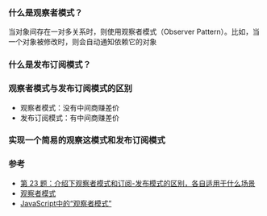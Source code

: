 
### 什么是观察者模式？  
当对象间存在一对多关系时，则使用观察者模式（Observer Pattern）。比如，当一个对象被修改时，则会自动通知依赖它的对象  


### 什么是发布订阅模式？  

### 观察者模式与发布订阅模式的区别  
- 观察者模式：没有中间商赚差价  
- 发布订阅模式：有中间商赚差价  


### 实现一个简易的观察这模式和发布订阅模式  


### 参考  
- [第 23 题：介绍下观察者模式和订阅-发布模式的区别，各自适用于什么场景](https://github.com/Advanced-Frontend/Daily-Interview-Question/issues/25)  
- [观察者模式](https://www.runoob.com/design-pattern/observer-pattern.html)  
- [JavaScript中的“观察者模式”](https://zhuanlan.zhihu.com/p/76039838)